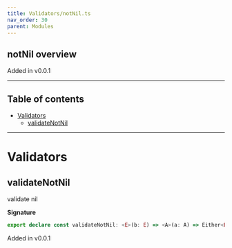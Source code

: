 ```yaml
---
title: Validators/notNil.ts
nav_order: 30
parent: Modules
---
```


## notNil overview

Added in v0.0.1

---

<h2 class="text-delta">Table of contents</h2>

- [Validators](#validators)
  - [validateNotNil](#validatenotnil)

---

# Validators

## validateNotNil

validate nil

**Signature**

```ts
export declare const validateNotNil: <E>(b: E) => <A>(a: A) => Either<E, unknown extends A ? any : A>
```

Added in v0.0.1
